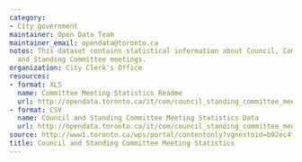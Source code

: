```yaml
---
category:
- City government
maintainer: Open Data Team
maintainer_email: opendata@toronto.ca
notes: This dataset contains statistical information about Council, Community Council
  and Standing Committee meetings.
organization: City Clerk's Office
resources:
- format: XLS
  name: Committee Meeting Statistics Readme
  url: http://opendata.toronto.ca/it/com/council_standing_committee_meeting_stats_readme.xls
- format: CSV
  name: Council and Standing Committee Meeting Statistics Data
  url: http://opendata.toronto.ca/it/com/council_standing_committee_meeting_stats.CSV
source: http://www1.toronto.ca/wps/portal/contentonly?vgnextoid=b92ec4fdc0b8f310VgnVCM10000071d60f89RCRD&vgnextchannel=1a66e03bb8d1e310VgnVCM10000071d60f89RCRD
title: Council and Standing Committee Meeting Statistics
---
```

